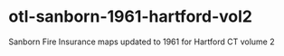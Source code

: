 # otl-sanborn-1961-hartford-vol2
Sanborn Fire Insurance maps updated to 1961 for Hartford CT volume 2
